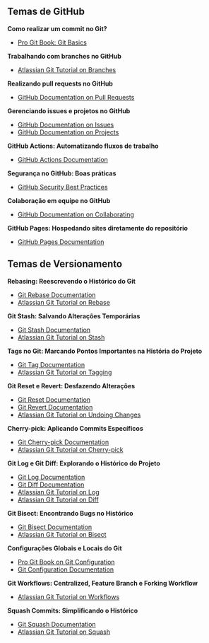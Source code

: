 ## Temas de GitHub

**Como realizar um commit no Git?**

- [Pro Git Book: Git Basics](https://git-scm.com/book/en/v2/Getting-Started-Git-Basics)

**Trabalhando com branches no GitHub**

- [Atlassian Git Tutorial on Branches](https://www.atlassian.com/git/tutorials/using-branches)

**Realizando pull requests no GitHub**

- [GitHub Documentation on Pull Requests](https://docs.github.com/en/github/collaborating-with-issues-and-pull-requests/about-pull-requests)

**Gerenciando issues e projetos no GitHub**

- [GitHub Documentation on Issues](https://docs.github.com/en/github/managing-your-work-on-github/about-issues)
- [GitHub Documentation on Projects](https://docs.github.com/en/github/managing-your-work-on-github/about-project-boards)

**GitHub Actions: Automatizando fluxos de trabalho**

- [GitHub Actions Documentation](https://docs.github.com/en/actions)

**Segurança no GitHub: Boas práticas**

- [GitHub Security Best Practices](https://docs.github.com/en/github/authenticating-to-github/keeping-your-account-and-data-secure)

**Colaboração em equipe no GitHub**

- [GitHub Documentation on Collaborating](https://docs.github.com/en/github/collaborating-with-issues-and-pull-requests)

**GitHub Pages: Hospedando sites diretamente do repositório**

- [GitHub Pages Documentation](https://docs.github.com/en/pages)

## Temas de Versionamento

**Rebasing: Reescrevendo o Histórico do Git**

- [Git Rebase Documentation](https://git-scm.com/docs/git-rebase)
- [Atlassian Git Tutorial on Rebase](https://www.atlassian.com/git/tutorials/rewriting-history/git-rebase)

**Git Stash: Salvando Alterações Temporárias**

- [Git Stash Documentation](https://git-scm.com/docs/git-stash)
- [Atlassian Git Tutorial on Stash](https://www.atlassian.com/git/tutorials/saving-changes/git-stash)

**Tags no Git: Marcando Pontos Importantes na História do Projeto**

- [Git Tag Documentation](https://git-scm.com/docs/git-tag)
- [Atlassian Git Tutorial on Tagging](https://www.atlassian.com/git/tutorials/inspecting-a-repository/git-tag)

**Git Reset e Revert: Desfazendo Alterações**

- [Git Reset Documentation](https://git-scm.com/docs/git-reset)
- [Git Revert Documentation](https://git-scm.com/docs/git-revert)
- [Atlassian Git Tutorial on Undoing Changes](https://www.atlassian.com/git/tutorials/undoing-changes)

**Cherry-pick: Aplicando Commits Específicos**

- [Git Cherry-pick Documentation](https://git-scm.com/docs/git-cherry-pick)
- [Atlassian Git Tutorial on Cherry-pick](https://www.atlassian.com/git/tutorials/cherry-pick)

**Git Log e Git Diff: Explorando o Histórico do Projeto**

- [Git Log Documentation](https://git-scm.com/docs/git-log)
- [Git Diff Documentation](https://git-scm.com/docs/git-diff)
- [Atlassian Git Tutorial on Log](https://www.atlassian.com/git/tutorials/git-log)
- [Atlassian Git Tutorial on Diff](https://www.atlassian.com/git/tutorials/saving-changes/git-diff)

**Git Bisect: Encontrando Bugs no Histórico**

- [Git Bisect Documentation](https://git-scm.com/docs/git-bisect)
- [Atlassian Git Tutorial on Bisect](https://www.atlassian.com/git/tutorials/inspecting-a-repository/git-bisect)

**Configurações Globais e Locais do Git**

- [Pro Git Book on Git Configuration](https://git-scm.com/book/en/v2/Customizing-Git-Git-Configuration)
- [Git Configuration Documentation](https://git-scm.com/docs/git-config)

**Git Workflows: Centralized, Feature Branch e Forking Workflow**

- [Atlassian Git Tutorial on Workflows](https://www.atlassian.com/git/tutorials/comparing-workflows)

**Squash Commits: Simplificando o Histórico**

- [Git Squash Documentation](https://git-scm.com/book/en/v2/Git-Tools-Rewriting-History#Squashing-Commits)
- [Atlassian Git Tutorial on Squash](https://www.atlassian.com/git/tutorials/merging-vs-rebasing)
